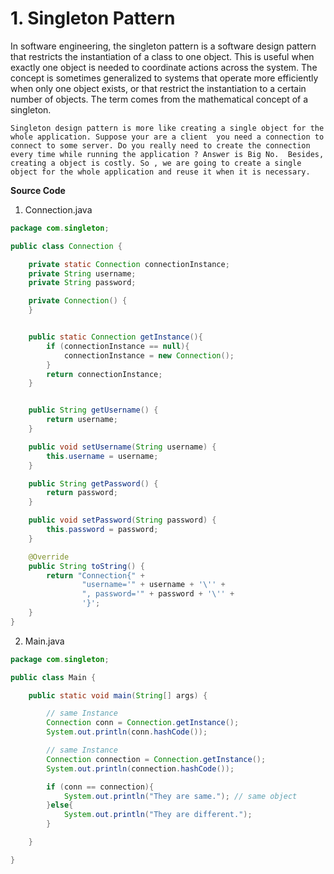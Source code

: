 # 1. Singleton Pattern

In software engineering, the singleton pattern is a software design pattern that restricts the instantiation of a class to one object. This is useful when exactly one object is needed to coordinate actions across the system. The concept is sometimes generalized to systems that operate more efficiently when only one object exists, or that restrict the instantiation to a certain number of objects. The term comes from the mathematical concept of a singleton.


`Singleton design pattern is more like creating a single object for the whole application. Suppose your are a client 
you need a connection to connect to some server. Do you really need to create the connection every time while running the application ? Answer is Big No. 
Besides, creating a object is costly. So , we are going to create a single object for the whole application and reuse it when it is necessary.`

**Source Code**
1. Connection.java
```java
package com.singleton;

public class Connection {

    private static Connection connectionInstance;
    private String username;
    private String password;

    private Connection() {
    }


    public static Connection getInstance(){
        if (connectionInstance == null){
            connectionInstance = new Connection();
        }
        return connectionInstance;
    }


    public String getUsername() {
        return username;
    }

    public void setUsername(String username) {
        this.username = username;
    }

    public String getPassword() {
        return password;
    }

    public void setPassword(String password) {
        this.password = password;
    }

    @Override
    public String toString() {
        return "Connection{" +
                "username='" + username + '\'' +
                ", password='" + password + '\'' +
                '}';
    }
}

```

2. Main.java
```java
package com.singleton;

public class Main {

    public static void main(String[] args) {

        // same Instance
        Connection conn = Connection.getInstance();
        System.out.println(conn.hashCode());

        // same Instance
        Connection connection = Connection.getInstance();
        System.out.println(connection.hashCode());

        if (conn == connection){
            System.out.println("They are same."); // same object
        }else{
            System.out.println("They are different.");
        }

    }

}

```